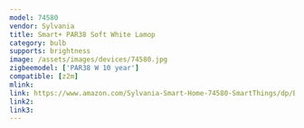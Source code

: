```yaml
---
model: 74580
vendor: Sylvania
title: Smart+ PAR38 Soft White Lamop
category: bulb
supports: brightness
image: /assets/images/devices/74580.jpg
zigbeemodel: ['PAR38 W 10 year']
compatible: [z2m]
mlink: 
link: https://www.amazon.com/Sylvania-Smart-Home-74580-SmartThings/dp/B071L2DM4J
link2: 
link3: 
---
```

